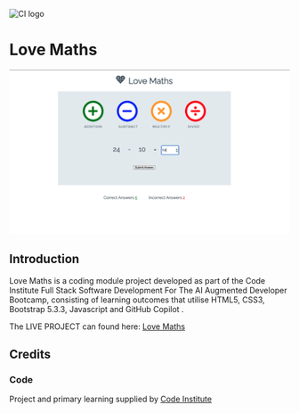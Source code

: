 ![CI logo](https://codeinstitute.s3.amazonaws.com/fullstack/ci_logo_small.png)



# Love Maths

![Love Maths - Project Banner](assets/images/love-maths.png)


## Introduction 

Love Maths is a coding module project developed as part of the Code Institute Full Stack Software Development For The AI Augmented Developer Bootcamp, consisting of learning outcomes that utilise HTML5, CSS3, Bootstrap 5.3.3, Javascript and GitHub Copilot .

The LIVE PROJECT can found here: <a href="https://github.com/Gerbil1511/Love-Maths" target="_blank">Love Maths</a>


## Credits

### Code

Project and primary learning supplied by [Code Institute](https://codeinstitute.net/ie/)<br>
